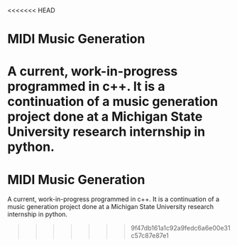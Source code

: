 <<<<<<< HEAD
# MIDI Music Generation

A current, work-in-progress programmed in c++. It is a continuation of a music generation project done at
a Michigan State University research internship in python. 
=======
# MIDI Music Generation

A current, work-in-progress programmed in c++. It is a continuation of a music generation project done at
a Michigan State University research internship in python. 
>>>>>>> 9f47db161a1c92a9fedc6a6e00e31c57c87e87e1
